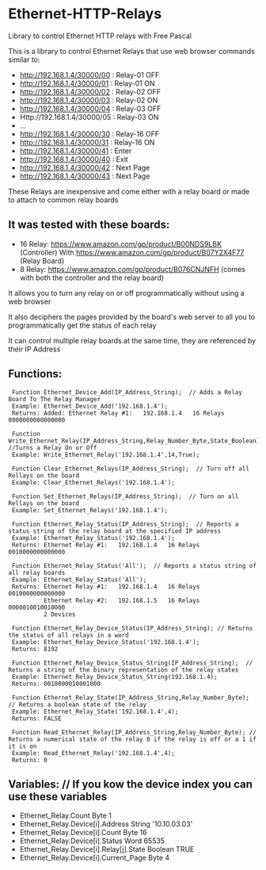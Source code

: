 # Ethernet-HTTP-Relays
Library to control Ethernet HTTP relays with Free Pascal

This is a library to control Ethernet Relays that use web browser commands similar to:

* http://192.168.1.4/30000/00 : Relay-01 OFF 
* http://192.168.1.4/30000/01 : Relay-01 ON 
* http://192.168.1.4/30000/02 : Relay-02 OFF 
* http://192.168.1.4/30000/03 : Relay-02 ON 
* http://192.168.1.4/30000/04 : Relay-03 OFF 
* Http://192.168.1.4/30000/05 : Relay-03 ON 
* ... 
* http://192.168.1.4/30000/30 : Relay-16 OFF 
* http://192.168.1.4/30000/31 : Relay-16 ON 
* http://192.168.1.4/30000/41 : Enter 
* http://192.168.1.4/30000/40 : Exit 
* http://192.168.1.4/30000/42 : Next Page 
* http://192.168.1.4/30000/43 : Next Page 


These Relays are inexpensive and come either with a relay board or made to attach to common relay boards

It was tested with these boards:
--------------------------------
* 16 Relay:  https://www.amazon.com/gp/product/B00NDS9LBK (Controller) With https://www.amazon.com/gp/product/B07Y2X4F77 (Relay Board)
*  8 Relay:  https://www.amazon.com/gp/product/B076CNJNFH (comes with both the controller and the relay board)
 

It allows you to turn any relay on or off programmatically without using a web browser

It also deciphers the pages provided by the board's web server to all you to programmatically get the status of each relay

It can control multiple relay boards at the same time, they are referenced by their IP Address


Functions:
----------

     Function Ethernet_Device_Add(IP_Address_String);  // Adds a Relay Board To The Relay Manager
     Example: Ethernet_Device_Add('192.168.1.4');
     Returns: Added: Ethernet Relay #1:   192.168.1.4   16 Relays   0000000000000000

     Function Write_Ethernet_Relay(IP_Address_String,Relay_Number_Byte,State_Boolean);  //Turns a Relay On or Off
     Example: Write_Ethernet_Relay('192.168.1.4',14,True);
     
     Function Clear_Ethernet_Relays(IP_Address_String);  // Turn off all Rellays on the board
     Example: Clear_Ethernet_Relays('192.168.1.4');

     Function Set_Ethernet_Relays(IP_Address_String);  // Turn on all Rellays on the board
     Example: Set_Ethernet_Relays('192.168.1.4');
     
     Function Ethernet_Relay_Status(IP_Address_String);  // Reports a status string of the relay board at the specified IP address
     Example: Ethernet_Relay_Status('192.168.1.4');
     Returns: Ethernet Relay #1:   192.168.1.4   16 Relays   0010000000000000

     Function Ethernet_Relay_Status('All');  // Reports a status string of all relay boards
     Example: Ethernet_Relay_Status('All');
     Returns: Ethernet Relay #1:   192.168.1.4   16 Relays   0010000000000000
              Ethernet Relay #2:   192.168.1.5   16 Relays   0000010010010000
              2 Devices
     
     Function Ethernet_Relay_Device_Status(IP_Address_String); // Returns the status of all relays in a word
     Example: Ethernet_Relay_Device_Status('192.168.1.4');
     Returns: 8192
     
     Function Ethernet_Relay_Device_Status_String(IP_Address_String);  // Returns a string of the binary representation of the relay states
     Example: Ethernet_Relay_Device_Status_String(192.168.1.4); 
     Returns: 0010000010001000
     
     Function Ethernet_Relay_State(IP_Address_String,Relay_Number_Byte); // Returns a boolean state of the relay
     Example: Ethernet_Relay_State('192.168.1.4',4);
     Returns: FALSE
     
     Function Read_Ethernet_Relay(IP_Address_String,Relay_Number_Byte); // Returns a numerical state of the relay 0 if the relay is off or a 1 if it is on
     Example: Read_Ethernet_Relay('192.168.1.4',4);
     Returns: 0

Variables:   // If you kow the device index you can use these variables
----------
* Ethernet_Relay.Count                      Byte      1
* Ethernet_Relay.Device[i].Address          String    '10.10.03.03'
* Ethernet_Relay.Device[i].Count            Byte      16
* Ethernet_Relay.Device[i].Status           Word      65535
* Ethernet_Relay.Device[i].Relay[j].State   Boolean   TRUE
* Ethernet_Relay.Device[i].Current_Page     Byte      4

